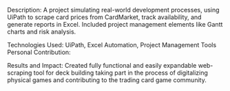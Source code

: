 Description:
A project simulating real-world development processes, using UiPath to
scrape card prices from CardMarket, track availability, and generate reports
in Excel. Included project management elements like Gantt charts and risk
analysis.

Technologies Used: 
UiPath, Excel Automation, Project Management Tools
Personal Contribution:

Results and Impact:
Created fully functional and easily expandable web-scraping tool for deck
building taking part in the process of digitalizing physical games and
contributing to the trading card game community.
